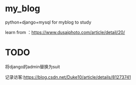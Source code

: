 # my_blog
python+django+mysql for myblog to study

learn from ：https://www.dusaiphoto.com/article/detail/20/

# TODO
将django的admin替换为suit

记录访客:https://blog.csdn.net/Duke10/article/details/81273741
